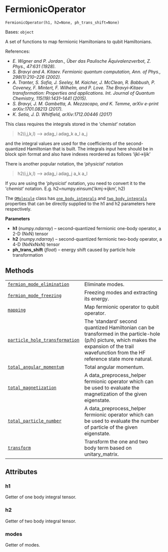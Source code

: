 # FermionicOperator

<span id="undefined" />

`FermionicOperator(h1, h2=None, ph_trans_shift=None)`

Bases: `object`

A set of functions to map fermionic Hamiltonians to qubit Hamiltonians.

References:

*   *E. Wigner and P. Jordan., Über das Paulische Äquivalenzverbot, Z. Phys., 47:631 (1928).*
*   *S. Bravyi and A. Kitaev. Fermionic quantum computation, Ann. of Phys., 298(1):210–226 (2002).*
*   *A. Tranter, S. Sofia, J. Seeley, M. Kaicher, J. McClean, R. Babbush, P. Coveney, F. Mintert, F. Wilhelm, and P. Love. The Bravyi–Kitaev transformation: Properties and applications. Int. Journal of Quantum Chemistry, 115(19):1431–1441 (2015).*
*   *S. Bravyi, J. M. Gambetta, A. Mezzacapo, and K. Temme, arXiv e-print arXiv:1701.08213 (2017).*
*   *K. Setia, J. D. Whitfield, arXiv:1712.00446 (2017)*

This class requires the integrals stored in the ‘*chemist*’ notation

> h2(i,j,k,l) –> adag\_i adag\_k a\_l a\_j

and the integral values are used for the coefficients of the second-quantized Hamiltonian that is built. The integrals input here should be in block spin format and also have indexes reordered as follows ‘ijkl->ljik’

There is another popular notation, the ‘*physicist*’ notation

> h2(i,j,k,l) –> adag\_i adag\_j a\_k a\_l

If you are using the ‘*physicist*’ notation, you need to convert it to the ‘*chemist*’ notation. E.g. h2=numpy.einsum(‘ikmj->ijkm’, h2)

The [`QMolecule`](qiskit.chemistry.QMolecule#qiskit.chemistry.QMolecule "qiskit.chemistry.QMolecule") class has [`one_body_integrals`](qiskit.chemistry.QMolecule#qiskit.chemistry.QMolecule.one_body_integrals "qiskit.chemistry.QMolecule.one_body_integrals") and [`two_body_integrals`](qiskit.chemistry.QMolecule#qiskit.chemistry.QMolecule.two_body_integrals "qiskit.chemistry.QMolecule.two_body_integrals") properties that can be directly supplied to the h1 and h2 parameters here respectively.

**Parameters**

*   **h1** (*numpy.ndarray*) – second-quantized fermionic one-body operator, a 2-D (NxN) tensor
*   **h2** (*numpy.ndarray*) – second-quantized fermionic two-body operator, a 4-D (NxNxNxN) tensor
*   **ph\_trans\_shift** (*float*) – energy shift caused by particle hole transformation

## Methods

|                                                                                                                                                                                                                                     |                                                                                                                                                                                                  |
| ----------------------------------------------------------------------------------------------------------------------------------------------------------------------------------------------------------------------------------- | ------------------------------------------------------------------------------------------------------------------------------------------------------------------------------------------------ |
| [`fermion_mode_elimination`](qiskit.chemistry.FermionicOperator.fermion_mode_elimination#qiskit.chemistry.FermionicOperator.fermion_mode_elimination "qiskit.chemistry.FermionicOperator.fermion_mode_elimination")                 | Eliminate modes.                                                                                                                                                                                 |
| [`fermion_mode_freezing`](qiskit.chemistry.FermionicOperator.fermion_mode_freezing#qiskit.chemistry.FermionicOperator.fermion_mode_freezing "qiskit.chemistry.FermionicOperator.fermion_mode_freezing")                             | Freezing modes and extracting its energy.                                                                                                                                                        |
| [`mapping`](qiskit.chemistry.FermionicOperator.mapping#qiskit.chemistry.FermionicOperator.mapping "qiskit.chemistry.FermionicOperator.mapping")                                                                                     | Map fermionic operator to qubit operator.                                                                                                                                                        |
| [`particle_hole_transformation`](qiskit.chemistry.FermionicOperator.particle_hole_transformation#qiskit.chemistry.FermionicOperator.particle_hole_transformation "qiskit.chemistry.FermionicOperator.particle_hole_transformation") | The ‘standard’ second quantized Hamiltonian can be transformed in the particle-hole (p/h) picture, which makes the expansion of the trail wavefunction from the HF reference state more natural. |
| [`total_angular_momentum`](qiskit.chemistry.FermionicOperator.total_angular_momentum#qiskit.chemistry.FermionicOperator.total_angular_momentum "qiskit.chemistry.FermionicOperator.total_angular_momentum")                         | Total angular momentum.                                                                                                                                                                          |
| [`total_magnetization`](qiskit.chemistry.FermionicOperator.total_magnetization#qiskit.chemistry.FermionicOperator.total_magnetization "qiskit.chemistry.FermionicOperator.total_magnetization")                                     | A data\_preprocess\_helper fermionic operator which can be used to evaluate the magnetization of the given eigenstate.                                                                           |
| [`total_particle_number`](qiskit.chemistry.FermionicOperator.total_particle_number#qiskit.chemistry.FermionicOperator.total_particle_number "qiskit.chemistry.FermionicOperator.total_particle_number")                             | A data\_preprocess\_helper fermionic operator which can be used to evaluate the number of particle of the given eigenstate.                                                                      |
| [`transform`](qiskit.chemistry.FermionicOperator.transform#qiskit.chemistry.FermionicOperator.transform "qiskit.chemistry.FermionicOperator.transform")                                                                             | Transform the one and two body term based on unitary\_matrix.                                                                                                                                    |

## Attributes

<span id="undefined" />

### h1

Getter of one body integral tensor.

<span id="undefined" />

### h2

Getter of two body integral tensor.

<span id="undefined" />

### modes

Getter of modes.
